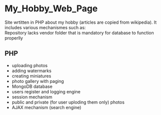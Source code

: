 # My_Hobby_Web_Page

Site wrtitten in PHP about my hobby (articles are copied from wikipedia). It includes various mechanismes such as:  
Repository lacks vendor folder that is mandatory for database to function properlly

## PHP
* uploading photos
* adding watermarks
* creating miniatures
* photo gallery with paging
* MongoDB database
* users register and logging engine
* session mechanism
* public and private (for user uploding them only) photos
* AJAX mechanism (search engine)
